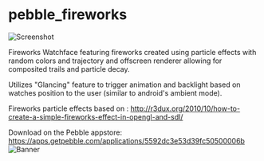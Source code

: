 # pebble_fireworks
![Screenshot](https://www.filepicker.io/api/file/ThdRbMuqQXGGA9dnRKA9)

Fireworks Watchface featuring fireworks created using particle effects with random colors and trajectory and offscreen renderer allowing for composited trails and particle decay.

Utilizes "Glancing" feature to trigger animation and backlight based on watches position to the user (similar to android's ambient mode).

Fireworks particle effects based on :
http://r3dux.org/2010/10/how-to-create-a-simple-fireworks-effect-in-opengl-and-sdl/

Download on the Pebble appstore:
https://apps.getpebble.com/applications/5592dc3e53d39fc50500006b
![Banner](https://www.filepicker.io/api/file/xmUTZbEKRRKLetHY13Qx)
